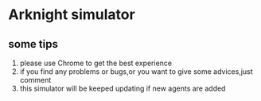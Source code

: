 # Arknight simulator
## some tips
1. please use Chrome to get the best experience
2. if you find any problems or bugs,or you want to give some advices,just comment
3. this simulator will be keeped updating if new agents are added

